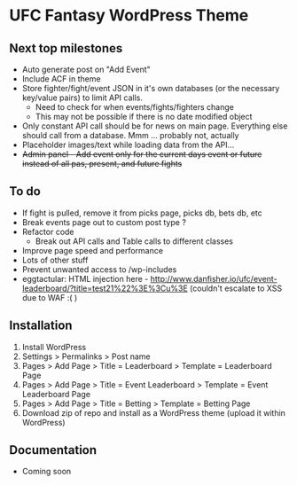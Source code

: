 # UFC Fantasy WordPress Theme

## Next top milestones

* Auto generate post on "Add Event"
* Include ACF in theme
* Store fighter/fight/event JSON in it's own databases (or the necessary key/value pairs) to limit API calls.
  * Need to check for when events/fights/fighters change
  * This may not be possible if there is no date modified object
* Only constant API call should be for news on main page.  Everything else should call from a database. Mmm ... probably not, actually
* Placeholder images/text while loading data from the API...
* ~~Admin panel - Add event only for the current days event or future instead of all pas, present, and future fights~~

## To do

* If fight is pulled, remove it from picks page, picks db, bets db, etc
* Break events page out to custom post type ?
* Refactor code
  * Break out API calls and Table calls to different classes
* Improve page speed and performance
* Lots of other stuff
* Prevent unwanted access to /wp-includes
* eggtactular: HTML injection here - http://www.danfisher.io/ufc/event-leaderboard/?title=test21%22%3E%3Cu%3E (couldn't escalate to XSS due to WAF  :( )

## Installation

1. Install WordPress
2. Settings > Permalinks > Post name
3. Pages > Add Page > Title = Leaderboard > Template = Leaderboard Page
4. Pages > Add Page > Title = Event Leaderboard > Template = Event Leaderboard Page
5. Pages > Add Page > Title = Betting > Template = Betting Page
6. Download zip of repo and install as a WordPress theme (upload it within WordPress)

## Documentation

* Coming soon
